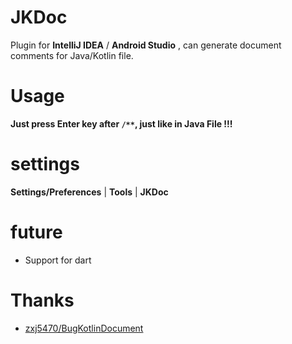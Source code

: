 # JKDoc

Plugin for **IntelliJ IDEA** / **Android Studio** , can generate document comments for Java/Kotlin file.<br>


# Usage 

**Just press Enter key after `/**`, just like in Java File !!!**

# settings

**Settings/Preferences** | **Tools** | **JKDoc**


# future
- Support for dart


# Thanks
- [zxj5470/BugKotlinDocument](https://github.com/zxj5470/BugKotlinDocument)

